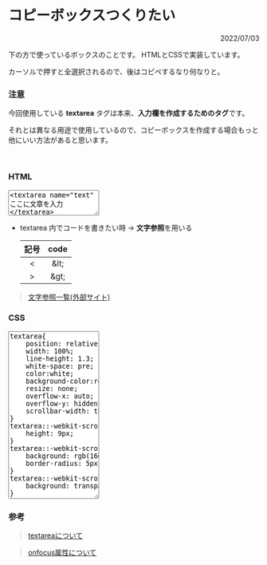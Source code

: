 <link rel="stylesheet" href="./style.css">

# コピーボックスつくりたい

<div style="text-align: right">2022/07/03</div>

下の方で使っているボックスのことです。 HTMLとCSSで実装しています。

カーソルで押すと全選択されるので、後はコピペするなり何なりと。

### 注意

今回使用している **textarea** タグは本来、**入力欄を作成するためのタグ**です。

それとは異なる用途で使用しているので、コピーボックスを作成する場合もっと他にいい方法があると思います。

<br>

### HTML

<textarea name="text" rows="3" wrap="off" spellcheck="false" onfocus="this.select();" readonly>
&lt;textarea name="text" rows="1" wrap="off" spellcheck="false" onfocus="this.select();" readonly&gt;
ここに文章を入力
&lt;/textarea&gt;
</textarea>

- textarea 内でコードを書きたい時 → **文字参照**を用いる  
   
    | 記号 | code |
    | :----: | :----: |
    | < | &amp;lt; |
    | > | &amp;gt; |

> [文字参照一覧(外部サイト)](https://www.scollabo.com/banban/apply/ap8.html)



### CSS

<textarea name="text" rows="22" wrap="off" spellcheck="false" onfocus="this.select();" readonly>
textarea{
    position: relative;
    width: 100%;
    line-height: 1.3;
    white-space: pre;
    color:white;
    background-color:rgb(60, 64, 67);
    resize: none;
    overflow-x: auto;
    overflow-y: hidden;
    scrollbar-width: thin;
}
textarea::-webkit-scrollbar {
    height: 9px;
}
textarea::-webkit-scrollbar-thumb {
    background: rgb(160, 159, 159);
    border-radius: 5px;
}
textarea::-webkit-scrollbar-track {
    background: transparent;
}
</textarea>

<br>

### 参考

>  [textareaについて](https://developer.mozilla.org/ja/docs/Web/HTML/Element/textarea)

>   [onfocus属性について](https://allabout.co.jp/gm/gc/23948/2/)

